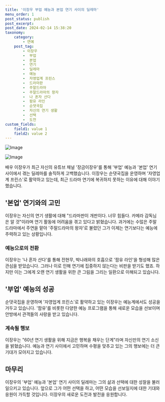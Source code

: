 ```yaml
---
title: '이장우 부업 예능과 본업 연기 사이의 딜레마'
menu_order: 1
post_status: publish
post_excerpt: 
post_date: 2024-02-14 15:38:20
taxonomy:
    category:
        - 연예
    post_tag:
        - 이장우
        -  부업
        -  본업
        -  연기
        -  딜레마
        -  예능
        -  자영업계 프린스
        -  드라마판
        -  주말드라마
        -  주말드라마의 왕자
        -  나 혼자 산다
        -  팜유 라인
        -  순댓국집
        -  자신의 연기 생활
        -  선택
        -  도전
custom_fields:
    field1: value 1
    field2: value 2
---
```


![Image](https://mimgnews.pstatic.net/image/477/2024/02/14/0000473441_001_20240214070701844.jpg?type=w540)

![Image](https://ssl.pstatic.net/mimgnews/image/477/2024/02/14/0000473441_002_20240214070701882.jpg?type=w540)

배우 이장우가 최근 자신의 유튜브 채널 '장금이장우'를 통해 '부업' 예능과 '본업' 연기 사이에서 겪는 딜레마를 솔직하게 고백했습니다. 이장우는 순댓국집을 운영하며 '자영업계 프린스'로 활약하고 있는데, 최근 드라마 연기에 복귀하지 못하는 이유에 대해 이야기했습니다. 
## '본업' 연기와의 고민
이장우는 자신의 연기 생활에 대해 "드라마판이 개판이다. 너무 힘들다. 카메라 감독님은 알 것"이라며 연기 활동에 어려움을 겪고 있다고 밝혔습니다. 과거에는 수많은 주말드라마에서 주연을 맡아 '주말드라마의 왕자'로 불렸던 그가 이제는 연기보다는 예능에 주력하고 있는 상황입니다.
### 예능으로의 전환
이장우는 '나 혼자 산다'를 통해 전현무, 박나래와의 호흡으로 '팜유 라인'을 형성해 많은 관심을 받았습니다. 그러나 이로 인해 연기에 집중하지 않는다는 비판을 받기도 했죠. 하지만 이는 그에게 오랜 연기 생활을 위한 큰 그림을 그리는 일환으로 이해되고 있습니다.
## '부업' 예능의 성공
순댓국집을 운영하며 '자영업계 프린스'로 활약하고 있는 이장우는 예능계에서도 성공을 거두고 있습니다. '팜유'를 비롯한 다양한 예능 프로그램을 통해 새로운 모습을 선보이며 안방에서 관객들의 사랑을 받고 있습니다.
### 계속될 행보
이장우는 "60년 연기 생활을 위해 지금은 행복을 채우는 단계"라며 자신만의 연기 소신을 밝혔습니다. 예능과 연기 사이에서 고민하며 수평을 맞추고 있는 그의 행보에는 더 큰 기대가 모아지고 있습니다.
## 마무리
이장우의 '부업' 예능과 '본업' 연기 사이의 딜레마는 그의 삶과 선택에 대한 성찰을 불러일으키고 있습니다. 앞으로 그가 어떤 선택을 하고, 어떤 모습을 선보일지에 대한 기대와 응원이 가득할 것입니다. 이장우의 새로운 도전과 발전을 응원합니다.
